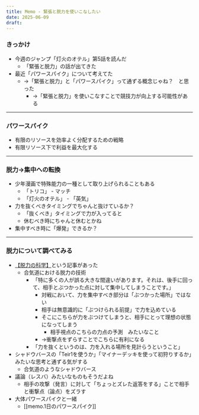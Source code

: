 ```yaml
---
title: Memo - 緊張と脱力を使いこなしたい
date: 2025-06-09
draft:
---
```

### きっかけ
- 今週のジャンプ「灯火のオテル」第5話を読んだ
	- 「緊張と脱力」の話が出てきた
- 最近「パワースパイク」について考えてた
	- →「緊張と脱力」と「パワースパイク」って通ずる概念じゃね？　と思った
		- →「緊張と脱力」を使いこなすことで競技力が向上する可能性がある
---
### パワースパイク
- 有限のリソースを効率よく分配するための戦略
- 有限リソース下で利益を最大化する
---
### 脱力→集中への転換
- 少年漫画で特殊能力の一種として取り上げられることもある
	- 「トリコ」 - マッチ
	- 「灯火のオテル」 - 「英気」
- 力を抜くべきタイミングでちゃんと抜けているか？
	- 「抜くべき」タイミングで力が入ってると
	- 休むべき時にちゃんと休むとかね
- 集中すべき時に「爆発」できるか？
---
### 脱力について調べてみる
- [【脱力の科学】](https://kenkogoshin.tank.jp/blog/?p=4927)という記事があった
	- 合気道における脱力の技術
		- 「特に多くの人が誤る大きな間違いがあります。それは、後手に回って、相手とぶつかった点に対して集中してしまうことです。」
			- 対戦において、力を集中すべき部分は「ぶつかった場所」ではない
			- 相手は無意識的に「ぶつけられる前提」で力を込めている
			- そこにこちらが力をぶつけてしまうと、相手にとって理想の状態になってしまう
				- 相手視点のこちらの力点の予測　みたいなこと
			- →衝撃点をずらすことでこちらに有利になる
		- 「力を抜くというのは、力を入れる場所を見計らうということ」
- シャドウバースの「Teir1を使うか」「マイナーデッキを使って初狩りするか」みたいな思考と通ずる気がする
	- 合気道のようなシャドウバース
- 議論（レスバ）みたいなものもそうだよね
	- 相手の攻撃（発言）に対して「ちょっとズレた返答をする」ことで相手と衝撃点（論点）をズラす
- 大体パワースパイクと一緒
	- [[memo.1日のパワースパイク]]